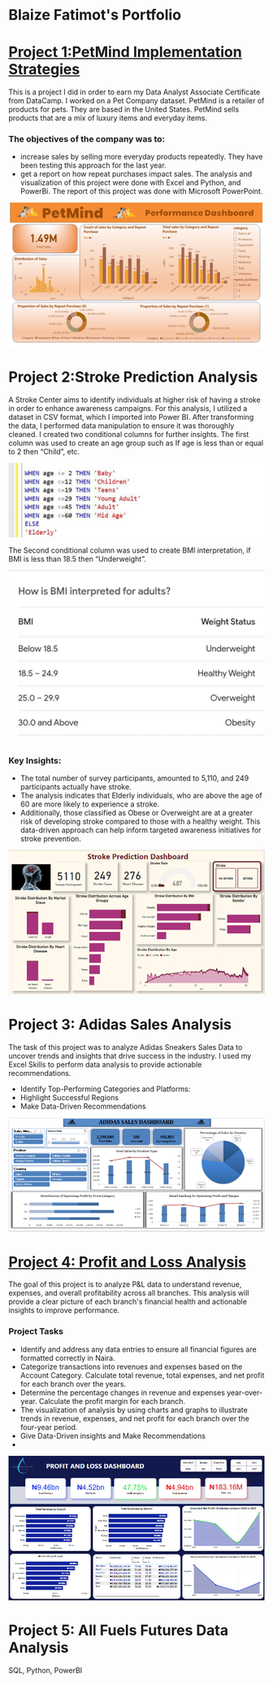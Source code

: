 # Blaize Fatimot's Portfolio


# [Project 1:PetMind Implementation Strategies](https://medium.com/@bolanleblaize/data-analyst-associate-project-7040cdf55211)
This is a project I did in order to earn my Data Analyst Associate Certificate from DataCamp. I worked on a Pet Company dataset.
PetMind is a retailer of products for pets. They are based in the United States. PetMind sells products that are a mix of luxury items and everyday items.
### The objectives of the company was to:
- increase sales by selling more everyday products repeatedly. They have been testing this approach for the last year.
- get a report on how repeat purchases impact sales.
The analysis and visualization of this project were done with Excel and Python, and PowerBi.
The report of this project was done with Microsoft PowerPoint.

![PetMind](petmind%20dashboard1.png)

# Project 2:Stroke Prediction Analysis
A Stroke Center aims to identify individuals at higher risk of having a stroke in order to enhance awareness campaigns. 
For this analysis, I utilized a dataset in CSV format, which I imported into Power BI. After transforming the data, I performed data manipulation to ensure it was thoroughly cleaned.
I created two conditional columns for further insights. The first column was used to create an age group such as If age is less than or equal to 2 then “Child”, etc.

![conditional column](conditionalcolumn.jpg)

The Second conditional column was used to create BMI interpretation, if BMI is less than 18.5 then “Underweight”.

![BMI Interpretation](BmiInterpretation.jpg)

### Key Insights:
- The total number of survey participants, amounted to 5,110, and 249 participants actually have stroke.
- The analysis indicates that Elderly individuals, who are above the age of 60 are more likely to experience a stroke.
- Additionally, those classified as Obese or Overweight are at a greater risk of developing stroke compared to those with a healthy weight.
This data-driven approach can help inform targeted awareness initiatives for stroke prevention.

![StrokeDashboard](StrokeDashboard.png)

# Project 3: Adidas Sales Analysis
The task of this project was to analyze Adidas Sneakers Sales Data to uncover trends and insights that drive success in the industry. 
I used my Excel Skills to perform data analysis to provide actionable recommendations.
- Identify Top-Performing Categories and Platforms:
- Highlight Successful Regions
- Make Data-Driven Recommendations
  
![Adidas Sneakers Dashboard](AdidasSneakersDashboard.png)

# [Project 4: Profit and Loss Analysis]([https://medium.com/@bolanleblaize/data-analyst-associate-project-7040cdf55211](https://medium.com/@bolanleblaize/profit-and-loss-analysis-43eb6c81b270))
The goal of this project is to analyze P&L data to understand revenue, expenses, and overall profitability across all branches. This analysis will provide a clear picture of each branch's financial health and actionable insights to improve performance.
### Project Tasks
- Identify and address any data entries to ensure all financial figures are formatted correctly in Naira.
- Categorize transactions into revenues and expenses based on the Account Category. Calculate total revenue, total expenses, and net profit for each branch over the years.
- Determine the percentage changes in revenue and expenses year-over-year. Calculate the profit margin for each branch.
- The visualization of analysis by using charts and graphs to illustrate trends in revenue, expenses, and net profit for each branch over the four-year period.
- Give Data-Driven insights and Make Recommendations
- 
 ![Group 1 Dashboard](Group%201%20dashboard.png)

# Project 5: All Fuels Futures Data Analysis
SQL, Python, PowerBI
